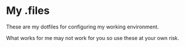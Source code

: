 # My .files
These are my dotfiles for configuring my working environment.

What works for me may not work for you so use these at your own risk.

